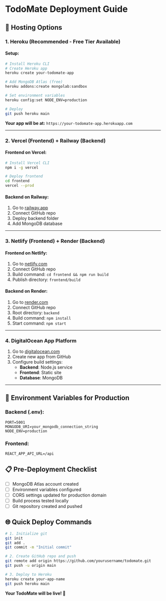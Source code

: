 # TodoMate Deployment Guide

## 🚀 Hosting Options

### **1. Heroku (Recommended - Free Tier Available)**

#### Setup:
```bash
# Install Heroku CLI
# Create Heroku app
heroku create your-todomate-app

# Add MongoDB Atlas (free)
heroku addons:create mongolab:sandbox

# Set environment variables
heroku config:set NODE_ENV=production

# Deploy
git push heroku main
```

**Your app will be at:** `https://your-todomate-app.herokuapp.com`

---

### **2. Vercel (Frontend) + Railway (Backend)**

#### Frontend on Vercel:
```bash
# Install Vercel CLI
npm i -g vercel

# Deploy frontend
cd frontend
vercel --prod
```

#### Backend on Railway:
1. Go to [railway.app](https://railway.app)
2. Connect GitHub repo
3. Deploy backend folder
4. Add MongoDB database

---

### **3. Netlify (Frontend) + Render (Backend)**

#### Frontend on Netlify:
1. Go to [netlify.com](https://netlify.com)
2. Connect GitHub repo
3. Build command: `cd frontend && npm run build`
4. Publish directory: `frontend/build`

#### Backend on Render:
1. Go to [render.com](https://render.com)
2. Connect GitHub repo
3. Root directory: `backend`
4. Build command: `npm install`
5. Start command: `npm start`

---

### **4. DigitalOcean App Platform**

1. Go to [digitalocean.com](https://digitalocean.com)
2. Create new app from GitHub
3. Configure build settings:
   - **Backend**: Node.js service
   - **Frontend**: Static site
   - **Database**: MongoDB

---

## 🔧 Environment Variables for Production

### Backend (.env):
```
PORT=5001
MONGODB_URI=your_mongodb_connection_string
NODE_ENV=production
```

### Frontend:
```
REACT_APP_API_URL=/api
```

## 📋 Pre-Deployment Checklist

- [ ] MongoDB Atlas account created
- [ ] Environment variables configured
- [ ] CORS settings updated for production domain
- [ ] Build process tested locally
- [ ] Git repository created and pushed

## 🌐 Quick Deploy Commands

```bash
# 1. Initialize git
git init
git add .
git commit -m "Initial commit"

# 2. Create GitHub repo and push
git remote add origin https://github.com/yourusername/todomate.git
git push -u origin main

# 3. Deploy to Heroku
heroku create your-app-name
git push heroku main
```

**Your TodoMate will be live! 🎉**
